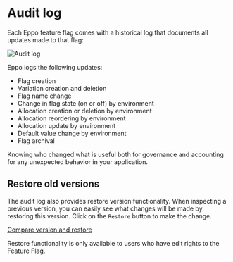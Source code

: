 # Audit log

Each Eppo feature flag comes with a historical log that documents all updates made to that flag:

![Audit log](/img/feature-flagging/audit-log.png)

Eppo logs the following updates:

- Flag creation
- Variation creation and deletion
- Flag name change
- Change in flag state (on or off) by environment
- Allocation creation or deletion by environment
- Allocation reordering by environment
- Allocation update by environment
- Default value change by environment
- Flag archival

Knowing who changed what is useful both for governance and accounting for any unexpected behavior in your application.

## Restore old versions

The audit log also provides restore version functionality. When inspecting a previous version, you can easily see what changes will be made by restoring this version. Click on the `Restore` button to make the change.

[Compare version and restore](/img/feature-flagging/restore-version.png)

Restore functionality is only available to users who have edit rights to the Feature Flag.